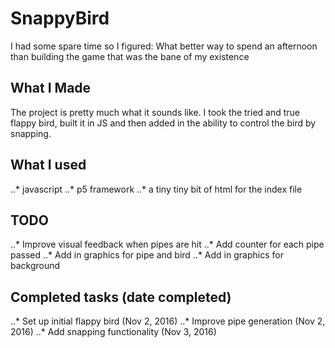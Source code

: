 # SnappyBird
I had some spare time so I figured: What better way to spend an afternoon than building the game that was the bane of my existence


## What I Made
The project is pretty much what it sounds like. I took the tried and true flappy bird, built it in JS and then added in the ability to control the bird by snapping.


## What I used
..* javascript
..* p5 framework
..* a tiny tiny bit of html for the index file

## TODO
..* Improve visual feedback when pipes are hit
..* Add counter for each pipe passed
..* Add in graphics for pipe and bird
..* Add in graphics for background

## Completed tasks (date completed)
..* Set up initial flappy bird (Nov 2, 2016)
..* Improve pipe generation (Nov 2, 2016)
..* Add snapping functionality (Nov 3, 2016)
